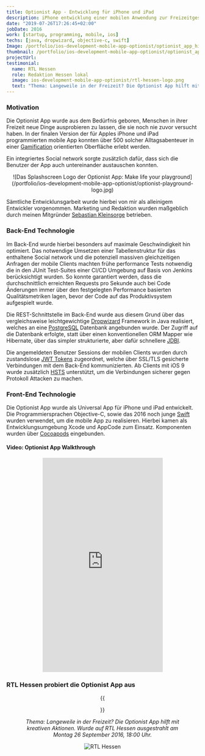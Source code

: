 ```yaml
---
title: Optionist App - Entwicklung für iPhone und iPad 
description: iPhone entwicklung einer mobilen Anwendung zur Freizeitgestaltung  
date: "2019-07-26T17:26:45+02:00"
jobDate: 2016
work: [startup, programming, mobile, ios]
techs: [java, dropwizard, objective-c, swift]
Image: /portfolio/ios-development-mobile-app-optionist/optionist_app_highlights_m.png
thumbnail: /portfolio/ios-development-mobile-app-optionist/optionist_app_highlights_m.png
projectUrl: 
testimonial:
  name: RTL Hessen 
  role: Redaktion Hessen lokal
  image: ios-development-mobile-app-optionist/rtl-hessen-logo.png 
  text: "Thema: Langeweile in der Freizeit? Die Optionist App hilft mit kreativen Aktionen. Wurde auf RTL Hessen ausgestrahlt am Montag 26 September 2016, 18:00 Uhr."   
---
```

### Motivation

Die Optionist App wurde aus dem Bedürfnis geboren, Menschen in ihrer Freizeit neue Dinge ausprobieren zu lassen, 
die sie noch nie zuvor versucht haben. In der finalen Version der für Apples iPhone und iPad programmierten mobile App konnten über 500 
solcher Alltagsabenteuer in einer [Gamification](https://de.wikipedia.org/wiki/Gamification) orientierten Oberfläche erlebt werden.

Ein integriertes Social network sorgte zusätzlich dafür, dass sich die Benutzer der App auch untereinander austauschen 
konnten.
<div style="text-align: center;">
![Das Splashscreen Logo der Optionist App: Make life your playground](/portfolio/ios-development-mobile-app-optionist/optionist-playground-logo.jpg)
</div>

Sämtliche Entwicklunsgarbeit wurde hierbei von mir als alleinigem Entwickler vorgenommen. Marketing und Redaktion 
wurden maßgeblich durch meinen Mitgründer [Sebastian Kleinsorge](https://www.xing.com/profile/Sebastian_Kleinsorge2/) betrieben. 

### Back-End Technologie

Im Back-End wurde hierbei besonders auf maximale Geschwindigkeit hin optimiert. Das notwendige Umsetzen einer Tabellenstruktur
für das enthaltene Social network und die potenziell massiven gleichzeitigen Anfragen der mobile Clients machten frühe 
performance Tests notwendig die in den JUnit Test-Suites einer CI/CD Umgebung auf Basis von Jenkins berücksichtigt wurden.
So konnte garantiert werden, dass die durchschnittlich erreichten Requests pro Sekunde auch bei Code Änderungen immer über 
den festgelegten Performance basierten Qualitätsmetriken lagen, bevor der Code auf das Produktivsystem aufgespielt wurde.
  
Die REST-Schnittstelle im Back-End wurde aus diesem Grund über das vergleichsweise leichtgewichtige [Dropwizard](https://www.dropwizard.io) 
Framework in Java realisiert, welches an eine [PostgreSQL](https://www.postgresql.org/) Datenbank angebunden wurde. 
Der Zugriff auf die Datenbank erfolgte, statt über einen konventionellen ORM Mapper wie Hibernate, über das 
simpler strukturierte, aber dafür schnellere [JDBI](http://jdbi.org/). 

Die angemeldeten Benutzer Sessions der mobilen Clients wurden durch zustandslose [JWT Tokens](https://jwt.io/) zugeordnet, 
welche über SSL/TLS gesicherte Verbindungen mit dem Back-End kommunizierten. Ab Clients mit iOS 9 wurde zusätzlich 
[HSTS](https://de.wikipedia.org/wiki/HTTP_Strict_Transport_Security) unterstützt, um die Verbindungen sicherer gegen 
Protokoll Attacken zu machen.       

### Front-End Technologie

Die Optionist App wurde als Universal App für iPhone und iPad entwickelt. 
Die Programmiersprachen Objective-C, sowie das 2016 noch junge [Swift](https://swift.org/) wurden verwendet, um 
die mobile App zu realisieren. Hierbei kamen als Entwicklungsumgebung Xcode und AppCode zum Einsatz. 
Komponenten wurden über [Cocoapods](https://cocoapods.org/) eingebunden.     
 
#### Video: Optionist App Walkthrough
<div style="text-align: center;">
    <iframe width="315" height="560" src="https://www.youtube.com/embed/1aeI1dptcxM" frameborder="0" allow="accelerometer; encrypted-media; gyroscope; picture-in-picture" allowfullscreen></iframe>
</div>

### RTL Hessen probiert die Optionist App aus
<center>
{{<figure src="/portfolio/ios-development-mobile-app-optionist/rtl-hessen-berichtet-ueber-die-optionist-app.jpg">}}

*Thema: Langeweile in der Freizeit? Die Optionist App hilft mit kreativen Aktionen. Wurde auf RTL Hessen ausgestrahlt am Montag 26 September 2016, 18:00 Uhr.*

<img class="img-fluid w-25 rounded-circle border-thick border-light" src="https://festive-jackson-9ed7d0.netlify.com/portfolio/ios-development-mobile-app-optionist/rtl-hessen-logo.png" alt="RTL Hessen" title="RTL Hessen">
</center>
